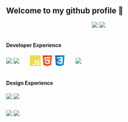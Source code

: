 ## Welcome to my github profile 👋
<div align="center">
  <img height="180em" src="https://github-readme-stats.vercel.app/api?username=Gon98&show_icons=true&theme=tokyonight&include_all_commits=true&count_private=true"/>
  <img height="180em" src="https://github-readme-stats.vercel.app/api/top-langs/?username=Gon98&layout=compact&langs_count=7&theme=tokyonight"/>
</div>
    
<div style="display: inline_block"><br>
  <h4>Developer Experience</h4>
  <img align="center" height="30" src="https://github.com/Gon98/Gon98/assets/68713770/864c5ac2-ad3b-4e78-aa52-573c668a85bf">
  <img align="center" height="30" src="https://github.com/Gon98/Gon98/assets/68713770/b284419d-3785-42a5-931d-4b28f987e9da">
  &nbsp;&nbsp;
  &nbsp;&nbsp;
  <img align="center" height="30" src="https://raw.githubusercontent.com/devicons/devicon/master/icons/javascript/javascript-plain.svg">
  <img align="center" height="30" src="https://raw.githubusercontent.com/devicons/devicon/master/icons/html5/html5-original.svg">
  <img align="center" height="30" src="https://raw.githubusercontent.com/devicons/devicon/master/icons/css3/css3-original.svg">
  &nbsp;&nbsp;
  &nbsp;&nbsp;
  <img align="center" height="30" src="https://github.com/Gon98/Gon98/assets/68713770/a8f4485d-6282-474d-b56a-49a3dc855242">
</div>
    
<div style="display: inline_block"><br>
  <h4>Design Experience</h4>
  <img align="center" height="40" src="https://github.com/Gon98/Gon98/assets/68713770/f00f9b75-6b94-42dd-a915-f8edeaa24d15">
  <img align="center" height="28" src="https://github.com/Gon98/Gon98/assets/68713770/c6b08031-6bec-45b7-9a2c-39b1ba7a2af9">
</div>
  
  ##
 
<div>
  <a href = "mailto:rochacardoso1@hotmail.com"><img src="https://img.shields.io/badge/-Gmail-%23333?style=for-the-badge&logo=gmail&logoColor=white" target="_blank"></a>
  <a href="https://www.linkedin.com/in/gonçalo-rocha-2a380519b" target="_blank"><img src="https://img.shields.io/badge/-LinkedIn-%230077B5?style=for-the-badge&logo=linkedin&logoColor=white" target="_blank"></a> 
</div>
